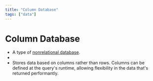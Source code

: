 ```yaml
---
title: "Column Database"
tags: ["data"]
---
```


# Column Database

- A type of [nonrelational database][nonrelational_database].
-
- Stores data based on columns rather than rows.  Columns can be defined at the query's runtime, allowing flexibility in the data that's returned performantly.

[nonrelational_database]: ./nonrelational_database.md
